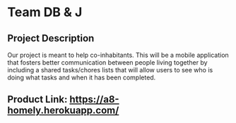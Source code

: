# Team DB & J

## Project Description
Our project is meant to help co-inhabitants. This will be a mobile application that fosters better communication between people living together by including a shared tasks/chores lists that will allow users to see who is doing what tasks and when it has been completed.

## Product Link: https://a8-homely.herokuapp.com/
